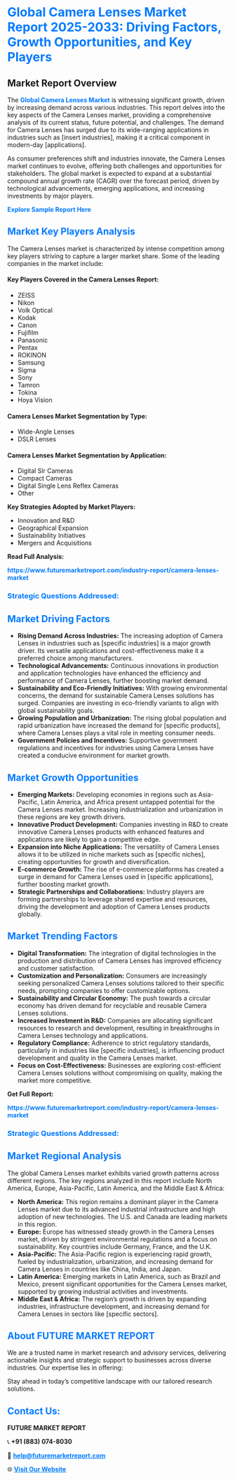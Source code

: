<h1 style="color: #007BFF;">Global Camera Lenses Market Report 2025-2033: Driving Factors, Growth Opportunities, and Key Players</h1>

<section id="overview">
<h2>Market Report Overview</h2>
<p>The <a href="https://www.futuremarketreport.com/industry-report/camera-lenses-market" style="color: #007BFF; text-decoration: none;"><strong>Global Camera Lenses Market</strong></a> is witnessing significant growth, driven by increasing demand across various industries. This report delves into the key aspects of the Camera Lenses market, providing a comprehensive analysis of its current status, future potential, and challenges. The demand for Camera Lenses has surged due to its wide-ranging applications in industries such as [insert industries], making it a critical component in modern-day [applications].</p>
<p>As consumer preferences shift and industries innovate, the Camera Lenses market continues to evolve, offering both challenges and opportunities for stakeholders. The global market is expected to expand at a substantial compound annual growth rate (CAGR) over the forecast period, driven by technological advancements, emerging applications, and increasing investments by major players.</p>
</section>

<section id="overview">
<p><a href="https://www.futuremarketreport.com/request-sample/reportId=59796" style="color: #007BFF; text-decoration: none;"><strong>Explore Sample Report Here</strong></a></p>
</section>

<section id="key-players">
<h2 style="color: #007BFF;">Market Key Players Analysis</h2>
<p>The Camera Lenses market is characterized by intense competition among key players striving to capture a larger market share. Some of the leading companies in the market include:</p>
<h4>Key Players Covered in the Camera Lenses Report:</h4>
<ul><li>ZEISS</li><li>Nikon</li><li>Volk Optical</li><li>Kodak</li><li>Canon</li><li>Fujifilm</li><li>Panasonic</li><li>Pentax</li><li>ROKINON</li><li>Samsung</li><li>Sigma</li><li>Sony</li><li>Tamron</li><li>Tokina</li><li>Hoya Vision</li></ul>
<h4>Camera Lenses Market Segmentation by Type:</h4>
<ul><li>Wide-Angle Lenses</li><li>DSLR Lenses</li></ul>

<h4>Camera Lenses Market Segmentation by Application:</h4>
<ul><li>Digital Slr Cameras</li><li>Compact Cameras</li><li>Digital Single Lens Reflex Cameras</li><li>Other</li></ul>
<p><strong>Key Strategies Adopted by Market Players:</strong></p>
<ul>
<li>Innovation and R&D</li>
<li>Geographical Expansion</li>
<li>Sustainability Initiatives</li>
<li>Mergers and Acquisitions</li>
</ul>
</section>

<section>
<p><strong>Read Full Analysis: </strong></p><a href="https://www.futuremarketreport.com/industry-report/camera-lenses-market" style="color: #007BFF; text-decoration: none;"><strong>https://www.futuremarketreport.com/industry-report/camera-lenses-market</strong></a>
<h3 style="color: #007BFF;">Strategic Questions Addressed:</h3>
</section>

<section id="driving-factors">
<h2 style="color: #007BFF;">Market Driving Factors</h2>
<ul>
<li><strong>Rising Demand Across Industries:</strong> The increasing adoption of Camera Lenses in industries such as [specific industries] is a major growth driver. Its versatile applications and cost-effectiveness make it a preferred choice among manufacturers.</li>
<li><strong>Technological Advancements:</strong> Continuous innovations in production and application technologies have enhanced the efficiency and performance of Camera Lenses, further boosting market demand.</li>
<li><strong>Sustainability and Eco-Friendly Initiatives:</strong> With growing environmental concerns, the demand for sustainable Camera Lenses solutions has surged. Companies are investing in eco-friendly variants to align with global sustainability goals.</li>
<li><strong>Growing Population and Urbanization:</strong> The rising global population and rapid urbanization have increased the demand for [specific products], where Camera Lenses plays a vital role in meeting consumer needs.</li>
<li><strong>Government Policies and Incentives:</strong> Supportive government regulations and incentives for industries using Camera Lenses have created a conducive environment for market growth.</li>
</ul>
</section>

<section id="growth-opportunities">
<h2 style="color: #007BFF;">Market Growth Opportunities</h2>
<ul>
<li><strong>Emerging Markets:</strong> Developing economies in regions such as Asia-Pacific, Latin America, and Africa present untapped potential for the Camera Lenses market. Increasing industrialization and urbanization in these regions are key growth drivers.</li>
<li><strong>Innovative Product Development:</strong> Companies investing in R&D to create innovative Camera Lenses products with enhanced features and applications are likely to gain a competitive edge.</li>
<li><strong>Expansion into Niche Applications:</strong> The versatility of Camera Lenses allows it to be utilized in niche markets such as [specific niches], creating opportunities for growth and diversification.</li>
<li><strong>E-commerce Growth:</strong> The rise of e-commerce platforms has created a surge in demand for Camera Lenses used in [specific applications], further boosting market growth.</li>
<li><strong>Strategic Partnerships and Collaborations:</strong> Industry players are forming partnerships to leverage shared expertise and resources, driving the development and adoption of Camera Lenses products globally.</li>
</ul>
</section>

<section id="trending-factors">
<h2 style="color: #007BFF;">Market Trending Factors</h2>
<ul>
<li><strong>Digital Transformation:</strong> The integration of digital technologies in the production and distribution of Camera Lenses has improved efficiency and customer satisfaction.</li>
<li><strong>Customization and Personalization:</strong> Consumers are increasingly seeking personalized Camera Lenses solutions tailored to their specific needs, prompting companies to offer customizable options.</li>
<li><strong>Sustainability and Circular Economy:</strong> The push towards a circular economy has driven demand for recyclable and reusable Camera Lenses solutions.</li>
<li><strong>Increased Investment in R&D:</strong> Companies are allocating significant resources to research and development, resulting in breakthroughs in Camera Lenses technology and applications.</li>
<li><strong>Regulatory Compliance:</strong> Adherence to strict regulatory standards, particularly in industries like [specific industries], is influencing product development and quality in the Camera Lenses market.</li>
<li><strong>Focus on Cost-Effectiveness:</strong> Businesses are exploring cost-efficient Camera Lenses solutions without compromising on quality, making the market more competitive.</li>
</ul>
</section>

<section>
<p><strong>Get Full Report: </strong></p><a href="https://www.futuremarketreport.com/industry-report/camera-lenses-market" style="color: #007BFF; text-decoration: none;"><strong>https://www.futuremarketreport.com/industry-report/camera-lenses-market</strong></a>
<h3 style="color: #007BFF;">Strategic Questions Addressed:</h3>
</section>


<section id="regional-analysis">
<h2 style="color: #007BFF;">Market Regional Analysis</h2>
<p>The global Camera Lenses market exhibits varied growth patterns across different regions. The key regions analyzed in this report include North America, Europe, Asia-Pacific, Latin America, and the Middle East & Africa:</p>
<ul>
<li><strong>North America:</strong> This region remains a dominant player in the Camera Lenses market due to its advanced industrial infrastructure and high adoption of new technologies. The U.S. and Canada are leading markets in this region.</li>
<li><strong>Europe:</strong> Europe has witnessed steady growth in the Camera Lenses market, driven by stringent environmental regulations and a focus on sustainability. Key countries include Germany, France, and the U.K.</li>
<li><strong>Asia-Pacific:</strong> The Asia-Pacific region is experiencing rapid growth, fueled by industrialization, urbanization, and increasing demand for Camera Lenses in countries like China, India, and Japan.</li>
<li><strong>Latin America:</strong> Emerging markets in Latin America, such as Brazil and Mexico, present significant opportunities for the Camera Lenses market, supported by growing industrial activities and investments.</li>
<li><strong>Middle East & Africa:</strong> The region’s growth is driven by expanding industries, infrastructure development, and increasing demand for Camera Lenses in sectors like [specific sectors].</li>
</ul>
</section>

<footer>
<h2 style="color: #007BFF;">About FUTURE MARKET REPORT</h2>
<p>We are a trusted name in market research and advisory services, delivering actionable insights and strategic support to businesses across diverse industries. Our expertise lies in offering:</p>

<p>Stay ahead in today’s competitive landscape with our tailored research solutions.</p>

<h2 style="color: #007BFF;">Contact Us:</h2>
<p><strong>FUTURE MARKET REPORT</strong></p>
<p>📞 <strong>+91 (883) 074-8030</strong></p>
<p>📧 <strong><a href="mailto:help@futuremarketreport.com" style="color: #007BFF;">help@futuremarketreport.com</a></strong></p>
<p>🌐 <strong><a href="https://www.futuremarketreport.com/" style="color: #007BFF;">Visit Our Website</a></strong></p>
</footer>